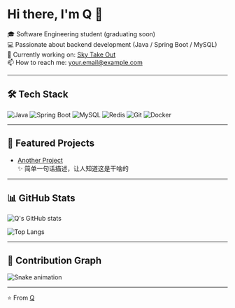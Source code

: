 # Hi there, I'm Q 👋

🎓 Software Engineering student (graduating soon)  
💻 Passionate about backend development (Java / Spring Boot / MySQL)  
🚀 Currently working on: [Sky Take Out](https://github.com/Quaid0101/sky-take-out)  
📫 How to reach me: your.email@example.com  

---

## 🛠️ Tech Stack

![Java](https://img.shields.io/badge/Java-ED8B00?style=for-the-badge&logo=openjdk&logoColor=white)
![Spring Boot](https://img.shields.io/badge/SpringBoot-6DB33F?style=for-the-badge&logo=springboot&logoColor=white)
![MySQL](https://img.shields.io/badge/MySQL-005C84?style=for-the-badge&logo=mysql&logoColor=white)
![Redis](https://img.shields.io/badge/Redis-D9281A?style=for-the-badge&logo=redis&logoColor=white)
![Git](https://img.shields.io/badge/Git-F05032?style=for-the-badge&logo=git&logoColor=white)
![Docker](https://img.shields.io/badge/Docker-2496ED?style=for-the-badge&logo=docker&logoColor=white)

---

## 📌 Featured Projects



- [Another Project](https://github.com/Quaid0101/xxx)  
  ✨ 简单一句话描述，让人知道这是干啥的

---

## 📊 GitHub Stats

![Q's GitHub stats](https://github-readme-stats.vercel.app/api?username=Quaid0101&show_icons=true&theme=radical)

![Top Langs](https://github-readme-stats.vercel.app/api/top-langs/?username=Quaid0101&layout=compact&theme=radical)

---

## 🐍 Contribution Graph

![Snake animation](https://github.com/Quaid0101/Quaid0101/blob/output/github-contribution-grid-snake.svg)

---

⭐️ From [Q](https://github.com/Quaid0101)
